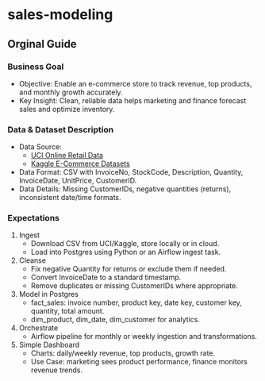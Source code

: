 # sales-modeling

## Orginal Guide
### Business Goal

- Objective: Enable an e-commerce store to track revenue, top products, and monthly growth accurately.
- Key Insight: Clean, reliable data helps marketing and finance forecast sales and optimize inventory.

### Data & Dataset Description

- Data Source:
    - [UCI Online Retail Data](https://archive.ics.uci.edu/ml/datasets/online+retail)
    - [Kaggle E-Commerce Datasets](https://www.kaggle.com/datasets?search=ecommerce)
- Data Format: CSV with InvoiceNo, StockCode, Description, Quantity, InvoiceDate, UnitPrice, CustomerID.
- Data Details: Missing CustomerIDs, negative quantities (returns), inconsistent date/time formats.

### Expectations

1. Ingest
    - Download CSV from UCI/Kaggle, store locally or in cloud.
    - Load into Postgres using Python or an Airflow ingest task.
2. Cleanse
    - Fix negative Quantity for returns or exclude them if needed.
    - Convert InvoiceDate to a standard timestamp.
    - Remove duplicates or missing CustomerIDs where appropriate.
3. Model in Postgres
    - fact_sales: invoice number, product key, date key, customer key, quantity, total amount.
    - dim_product, dim_date, dim_customer for analytics.
4. Orchestrate
    - Airflow pipeline for monthly or weekly ingestion and transformations.
5. Simple Dashboard
    - Charts: daily/weekly revenue, top products, growth rate.
    - Use Case: marketing sees product performance, finance monitors revenue trends.

